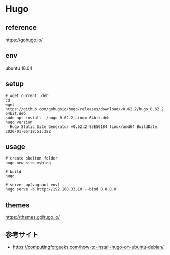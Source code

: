 Hugo
===

## reference
https://gohugo.io/

## env
ubuntu 18.04

## setup
```
# wget current .deb 
cd
wget https://github.com/gohugoio/hugo/releases/download/v0.62.2/hugo_0.62.2_Linux-64bit.deb
sudo apt install ./hugo_0.62.2_Linux-64bit.deb
hugo version
  Hugo Static Site Generator v0.62.2-83E50184 linux/amd64 BuildDate: 2020-01-05T18:51:38Z
```

## usage
```
# create skelton folder
hugo new site myblog

# build
hugo

# server up(vagrant env)
hugo serve -b http://192.168.33.10 --bind 0.0.0.0
```

## themes
https://themes.gohugo.io/

## 参考サイト
- https://computingforgeeks.com/how-to-install-hugo-on-ubuntu-debian/